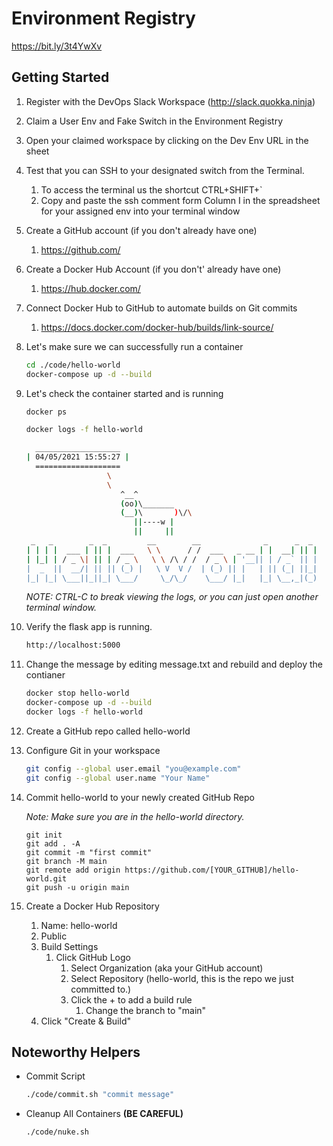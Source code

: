 # Environment Registry

https://bit.ly/3t4YwXv

## Getting Started

1. Register with the DevOps Slack Workspace (http://slack.quokka.ninja)

2. Claim a User Env and Fake Switch in the Environment Registry

3. Open your claimed workspace by clicking on the Dev Env URL in the sheet

4. Test that you can SSH to your designated switch from the Terminal.
   1. To access the terminal us the shortcut CTRL+SHIFT+`
   2. Copy and paste the ssh comment form Column I in the spreadsheet for your assigned env into your terminal window

5. Create a GitHub account (if you don't already have one)
   1. https://github.com/

6. Create a Docker Hub Account (if you don't' already have one)
   1. https://hub.docker.com/

7. Connect Docker Hub to GitHub to automate builds on Git commits
   1. https://docs.docker.com/docker-hub/builds/link-source/

8. Let's make sure we can successfully run a container

      ```bash
      cd ./code/hello-world
      docker-compose up -d --build
      ```

9. Let's check the container started and is running

      ```bash
      docker ps
      ```

      ```bash
      docker logs -f hello-world

        ___________________
      | 04/05/2021 15:55:27 |
        ===================
                        \
                        \
                           ^__^
                           (oo)\_______
                           (__)\       )\/\
                              ||----w |
                              ||     ||
       _   _        _  _         __        __              _      _  _
      | | | |  ___ | || |  ___   \ \      / /  ___   _ __ | |  __| || |
      | |_| | / _ \| || | / _ \   \ \ /\ / /  / _ \ | '__|| | / _` || |
      |  _  ||  __/| || || (_) |   \ V  V /  | (_) || |   | || (_| ||_|
      |_| |_| \___||_||_| \___/     \_/\_/    \___/ |_|   |_| \__,_|(_)
      ```

      *NOTE: CTRL-C to break viewing the logs, or you can just open another terminal window.*

10. Verify the flask app is running.

      ```html
      http://localhost:5000
      ```

11. Change the message by editing message.txt and rebuild and deploy the contianer

      ```bash
      docker stop hello-world
      docker-compose up -d --build
      docker logs -f hello-world
      ```

12. Create a GitHub repo called hello-world

13. Configure Git in your workspace

    ```bash
    git config --global user.email "you@example.com"
    git config --global user.name "Your Name"
    ```

14. Commit hello-world to your newly created GitHub Repo

      *Note:  Make sure you are in the hello-world directory.*

      ```text
      git init
      git add . -A
      git commit -m "first commit"
      git branch -M main
      git remote add origin https://github.com/[YOUR_GITHUB]/hello-world.git
      git push -u origin main
      ```

15. Create a Docker Hub Repository
    1. Name:  hello-world
    2. Public
    3. Build Settings
       1. Click GitHub Logo
          1. Select Organization (aka your GitHub account)
          2. Select Repository (hello-world, this is the repo we just committed to.)
          3. Click the + to add a build rule
             1. Change the branch to "main"
    4. Click "Create & Build"

## Noteworthy Helpers

- Commit Script

   ```sh
   ./code/commit.sh "commit message"
   ```

- Cleanup All Containers **(BE CAREFUL)**

   ```sh
   ./code/nuke.sh
   ```
